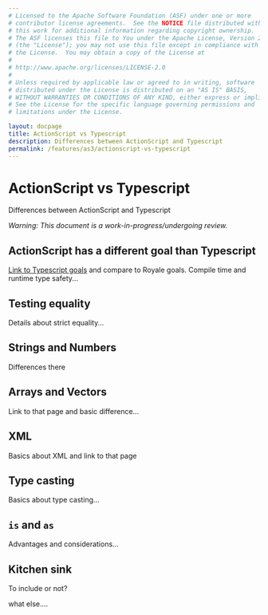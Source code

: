 ```yaml
---
# Licensed to the Apache Software Foundation (ASF) under one or more
# contributor license agreements.  See the NOTICE file distributed with
# this work for additional information regarding copyright ownership.
# The ASF licenses this file to You under the Apache License, Version 2.0
# (the "License"); you may not use this file except in compliance with
# the License.  You may obtain a copy of the License at
# 
# http://www.apache.org/licenses/LICENSE-2.0
# 
# Unless required by applicable law or agreed to in writing, software
# distributed under the License is distributed on an "AS IS" BASIS,
# WITHOUT WARRANTIES OR CONDITIONS OF ANY KIND, either express or implied.
# See the License for the specific language governing permissions and
# limitations under the License.

layout: docpage
title: ActionScript vs Typescript
description: Differences between ActionScript and Typescript
permalink: /features/as3/actionscript-vs-typescript
---
```


# ActionScript vs Typescript

Differences between ActionScript and Typescript

*Warning: This document is a work-in-progress/undergoing review.*

## ActionScript has a different goal than Typescript
[Link to Typescript goals](https://github.com/Microsoft/TypeScript/wiki/TypeScript-Design-Goals) and compare to Royale goals. Compile time and runtime type safety...

## Testing equality
Details about strict equality...

## Strings and Numbers
Differences there

## Arrays and Vectors
Link to that page and basic difference...

## XML
Basics about XML and link to that page

## Type casting
Basics about type casting...

## `is` and `as`
Advantages and considerations...

## Kitchen sink
To include or not?

what else....